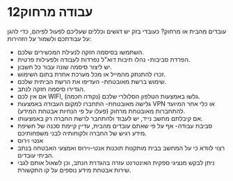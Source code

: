 
# 12עבודה מרחוק

עובדים מהבית או מרחוק? כעובדי בזק יש דגשים וכללים שעליכם לפעול לפיהם, כדי להגן על עבודתכם ולשמור על הזהירות:

* השתמשו בסיסמה חזקה לנעילת המכשירים שלכם.  
* הפרדת סביבות- נהלו תיבות דוא"ל נפרדות לעבודה ולפעילות פרטית.  
* יש ליצור סיסמה שונה עבור כל חשבון.  
* זכרו להתנתק מהמייל או מכל מערכת אחרת בתום השימוש.  
* שימוש ברשת מאובטחת- העדיפו את הרשת הביתית שלכם.  
* הגדירו סיסמה חזקה לנתב.  
* אם אין לכם WIFI, גלשו באמצעות הטלפון הסלולרי שלכם (נקודה חכמה).  
* גלישה מאובטחת- התחברו למקום העבודה באמצעות VPN או כלי אחר המיועד להתחברות מאובטחת מרחוק (פעלו על פי הנחיות אבטחת המידע).  
* אם קיבלתם מחשב נייד, יש לעבוד ולהתחבר לרשת החברה רק באמצעותו.  
* סביבת עבודה- אף על פי שאתם עובדים מהבית, עדיין קיימת סכנה של חשיפת מידע רגיש של החברה ולקוחותיה לבני משפחותיכם.  
* אנטי וירוס  
* רצוי לוודא כי על המחשב בבית מותקנות תוכנות אנטי-וירוס ואמצעי האבטחה בנתב הביתי עובדים.  
* ניתן לבקש מנציגי ספקית האינטרנט עזרה בהגדרת הנתב, וכן לשאול אותם לגבי שירות אבטחת מידע נוספים על קו התקשורת.
